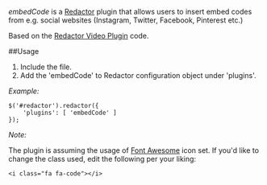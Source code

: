 *embedCode* is a [Redactor](https://imperavi.com/redactor/) plugin that allows users to insert embed codes from e.g. social websites (Instagram, Twitter, Facebook, Pinterest etc.)

Based on the [Redactor Video Plugin](https://imperavi.com/redactor/plugins/video/) code.

##Usage

1. Include the file.
2. Add the 'embedCode' to Redactor configuration object under 'plugins'. 

*Example:*

```
$('#redactor').redactor({
    'plugins': [ 'embedCode' ]
});
```

*Note:* 

The plugin is assuming the usage of [Font Awesome](fontawesome.io/) icon set. If you'd like to change the class used, edit the following per your liking:

```<i class="fa fa-code"></i>```

